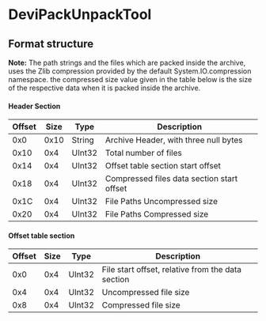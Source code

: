 # DeviPackUnpackTool

## Format structure

**Note:** The path strings and the files which are packed inside the archive, uses the Zlib compression provided by the default System.IO.compression namespace. 
the compressed size value given in the table below is the size of the respective data when it is packed inside the archive.

#### Header Section
| Offset | Size | Type | Description |
| --- | --- | --- | --- |
| 0x0 | 0x10 | String | Archive Header, with three null bytes |
| 0x10 | 0x4 | UInt32 | Total number of files |
| 0x14 | 0x4 | UInt32 | Offset table section start offset |
| 0x18 | 0x4 | UInt32 | Compressed files data section start offset |
| 0x1C | 0x4 | UInt32 | File Paths Uncompressed size |
| 0x20 | 0x4 | UInt32 | File Paths Compressed size |

#### Offset table section
| Offset | Size | Type | Description |
| --- | --- | --- | --- |
| 0x0 | 0x4 | UInt32 | File start offset, relative from the data section |
| 0x4 | 0x4 | UInt32 | Uncompressed file size |
| 0x8 | 0x4 | UInt32 | Compressed file size |
